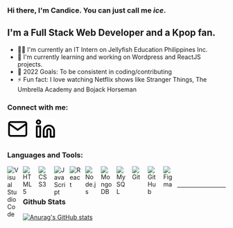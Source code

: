 ### Hi there, I'm Candice. You can just call me _ice_.

## I'm a Full Stack Web Developer and a Kpop fan.

-   👩‍💻 I'm currently an IT Intern on Jellyfish Education Philippines Inc.
-   🌱 I'm currently learning and working on Wordpress and ReactJS projects.
-   🥅 2022 Goals: To be consistent in coding/contributing
-   ⚡ Fun fact: I love watching Netflix shows like Stranger Things, The Umbrella Academy and Bojack Horseman

### Connect with me:

[![email](./images/mail.svg)](mailto:candiceballarta@gmail.com)
&nbsp;&nbsp;
[![linkedin](./images/linkedin.svg)](https://www.linkedin.com/in/candiceballarta/)

### Languages and Tools:

<img align="left" alt="Visual Studio Code" width="26px" src="https://cdn.jsdelivr.net/gh/devicons/devicon/icons/vscode/vscode-original.svg" style="padding-right:10px;" />
<img align="left" alt="HTML5" width="26px" src="https://cdn.jsdelivr.net/gh/devicons/devicon/icons/html5/html5-original.svg" style="padding-right:10px;" />
<img align="left" alt="CSS3" width="26px" src="https://cdn.jsdelivr.net/gh/devicons/devicon/icons/css3/css3-original.svg" style="padding-right:10px;" />
<img align="left" alt="JavaScript" width="26px" src="https://cdn.jsdelivr.net/gh/devicons/devicon/icons/javascript/javascript-original.svg" style="padding-right:10px;" />
<img align="left" alt="React" width="26px" src="https://cdn.jsdelivr.net/gh/devicons/devicon/icons/react/react-original.svg" style="padding-right:10px;" />
<img align="left" alt="Node.js" width="26px" src="https://cdn.jsdelivr.net/gh/devicons/devicon/icons/nodejs/nodejs-original.svg" style="padding-right:10px;" />
<img align="left" alt="MongoDB" width="26px" src="https://cdn.jsdelivr.net/gh/devicons/devicon/icons/mongodb/mongodb-original.svg" style="padding-right:10px;" />
<img align="left" alt="MySQL" width="26px" src="https://cdn.jsdelivr.net/gh/devicons/devicon/icons/mysql/mysql-original.svg" style="padding-right:10px;" />
<img align="left" alt="Git" width="26px" src="https://cdn.jsdelivr.net/gh/devicons/devicon/icons/git/git-original.svg" style="padding-right:10px;" />
<img align="left" alt="GitHub" width="26px" src="https://user-images.githubusercontent.com/3369400/139448065-39a229ba-4b06-434b-bc67-616e2ed80c8f.png" style="padding-right:10px;" />
<img align="left" alt="Figma" width="22px" src="https://upload.wikimedia.org/wikipedia/commons/3/33/Figma-logo.svg" style="padding-right:10px;" />

<br />
<br />

---

### Github Stats

[![Anurag's GitHub stats](https://github-readme-stats.vercel.app/api?username=candicejoyballarta&show_icons=true&theme=tokyonight)](https://github.com/candicejoyballarta/github-readme-stats)
